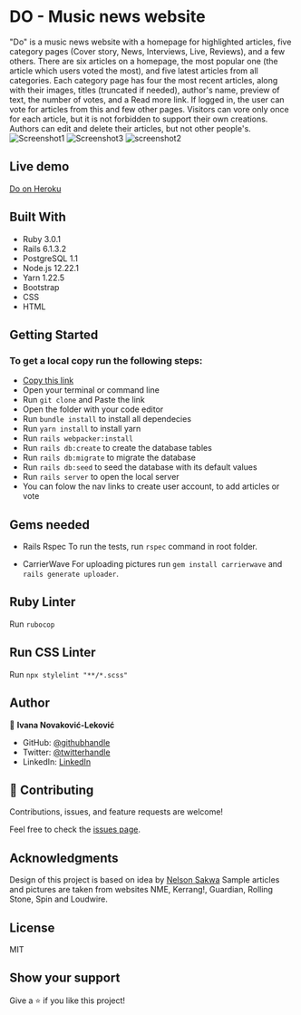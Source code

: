 # DO - Music news website

"Do" is a music news website with a homepage for highlighted articles, five category pages (Cover story, News, Interviews, Live, Reviews), and a few others.
There are six articles on a homepage, the most popular one (the article which users voted the most), and five latest articles from all categories.
Each category page has four the most recent articles, along with their images, titles (truncated if needed), author's name, preview of text, the number of votes, and a Read more link.
If logged in, the user can vote for articles from this and few other pages. Visitors can vore only once for each article, but it is not forbidden to support their own creations.
Authors can edit and delete their articles, but not other people's.
![Screenshot1](https://user-images.githubusercontent.com/65791349/123562058-8c1d2880-d7ac-11eb-883e-4f0228e46630.png)
![Screenshot3](https://user-images.githubusercontent.com/65791349/123602255-d926ec00-d7f8-11eb-9072-80d6698e2984.png)
![screenshot2](https://user-images.githubusercontent.com/65791349/123602284-de843680-d7f8-11eb-96ee-bd32d81693ad.png)

## Live demo
[Do on Heroku](https://safe-everglades-26711.herokuapp.com/)

## Built With

- Ruby 3.0.1
- Rails 6.1.3.2
- PostgreSQL 1.1
- Node.js 12.22.1
- Yarn 1.22.5
- Bootstrap
- CSS
- HTML

## Getting Started
### To get a local copy run the following steps:

- [Copy this link](https://github.com/1v4n4/music-news-website.git)
- Open your terminal or command line
- Run `git clone` and Paste the link
- Open the folder with your code editor
- Run `bundle install` to install all dependecies
- Run `yarn install` to install yarn
- Run `rails webpacker:install`
- Run `rails db:create` to create the database tables
- Run `rails db:migrate` to migrate the database
- Run `rails db:seed` to seed the database with its default values
- Run `rails server` to open the local server
- You can folow the nav links to create user account, to add articles or vote 

## Gems needed

- Rails Rspec
To run the tests, run `rspec` command in root folder.

- CarrierWave
 For uploading pictures run `gem install carrierwave` and `rails generate uploader`.

## Ruby Linter
Run `rubocop`

## Run CSS Linter
Run `npx stylelint "**/*.scss"`

## Author
👤 **Ivana Novaković-Leković** 

- GitHub: [@githubhandle](https://github.com/1v4n4)
- Twitter: [@twitterhandle](https://twitter.com/codeIv1)
- LinkedIn: [LinkedIn](https://www.linkedin.com/in/1v4n4/)


## 🤝 Contributing

Contributions, issues, and feature requests are welcome!

Feel free to check the [issues page](https://github.com/1v4n4/music-news-website/issues).

## Acknowledgments
Design of this project is based on idea by [Nelson Sakwa](https://www.behance.net/gallery/14554909/liFEsTlye-Mobile-version)
Sample articles and pictures are taken from websites NME, Kerrang!, Guardian, Rolling Stone, Spin and Loudwire.

## License
MIT

## Show your support

Give a ⭐️ if you like this project!

